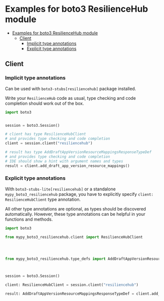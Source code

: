 <a id="examples-for-boto3-resiliencehub-module"></a>

# Examples for boto3 ResilienceHub module

- [Examples for boto3 ResilienceHub module](#examples-for-boto3-resiliencehub-module)
  - [Client](#client)
    - [Implicit type annotations](#implicit-type-annotations)
    - [Explicit type annotations](#explicit-type-annotations)

<a id="client"></a>

## Client

<a id="implicit-type-annotations"></a>

### Implicit type annotations

Can be used with `boto3-stubs[resiliencehub]` package installed.

Write your `ResilienceHub` code as usual, type checking and code completion
should work out of the box.

```python
import boto3


session = boto3.Session()

# client has type ResilienceHubClient
# and provides type checking and code completion
client = session.client("resiliencehub")

# result has type AddDraftAppVersionResourceMappingsResponseTypeDef
# and provides type checking and code completion
# IDE should show a hint with argument names and types
result = client.add_draft_app_version_resource_mappings()
```

<a id="explicit-type-annotations"></a>

### Explicit type annotations

With `boto3-stubs-lite[resiliencehub]` or a standalone
`mypy_boto3_resiliencehub` package, you have to explicitly specify
`client: ResilienceHubClient` type annotation.

All other type annotations are optional, as types should be discovered
automatically. However, these type annotations can be helpful in your functions
and methods.

```python
import boto3

from mypy_boto3_resiliencehub.client import ResilienceHubClient




from mypy_boto3_resiliencehub.type_defs import AddDraftAppVersionResourceMappingsResponseTypeDef



session = boto3.Session()

client: ResilienceHubClient = session.client("resiliencehub")

result: AddDraftAppVersionResourceMappingsResponseTypeDef = client.add_draft_app_version_resource_mappings()
```

